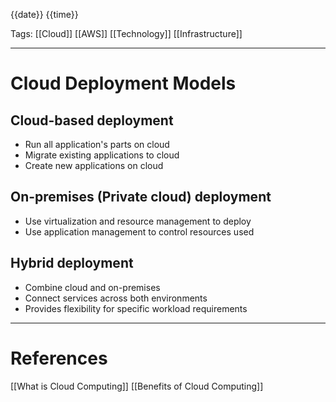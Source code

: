 {{date}} {{time}}

Tags: [[Cloud]] [[AWS]] [[Technology]] [[Infrastructure]]

---

# Cloud Deployment Models

## Cloud-based deployment

- Run all application's parts on cloud
- Migrate existing applications to cloud
- Create new applications on cloud

## On-premises (Private cloud) deployment

- Use virtualization and resource management to deploy
- Use application management to control resources used

## Hybrid deployment

- Combine cloud and on-premises
- Connect services across both environments
- Provides flexibility for specific workload requirements

---

# References

[[What is Cloud Computing]]
[[Benefits of Cloud Computing]]
